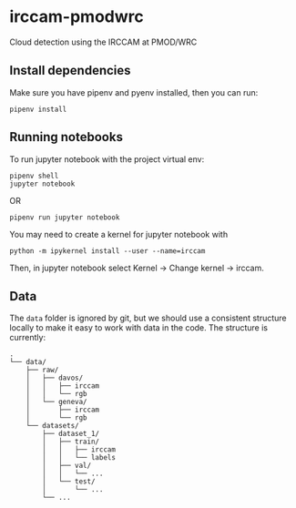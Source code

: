 # irccam-pmodwrc
Cloud detection using the IRCCAM at PMOD/WRC

## Install dependencies
Make sure you have pipenv and pyenv installed, then you can run:
```
pipenv install 
```

## Running notebooks
To run jupyter notebook with the project virtual env:
```
pipenv shell
jupyter notebook
```
OR
```
pipenv run jupyter notebook
```

You may need to create a kernel for jupyter notebook with 
```
python -m ipykernel install --user --name=irccam
```
Then, in jupyter notebook select Kernel -> Change kernel -> irccam.

## Data
The `data` folder is ignored by git, but we should use a consistent structure
locally to make it easy to work with data in the code. The structure is 
currently:
```
.
└── data/
    ├── raw/
    │   ├── davos/
    │   │   ├── irccam
    │   │   └── rgb
    │   └── geneva/
    │       ├── irccam
    │       └── rgb
    └── datasets/
        ├── dataset_1/
        │   ├── train/
        │   │   ├── irccam
        │   │   └── labels
        │   ├── val/
        │   │   └── ...
        │   └── test/
        │       └── ...
        └── ...
```
